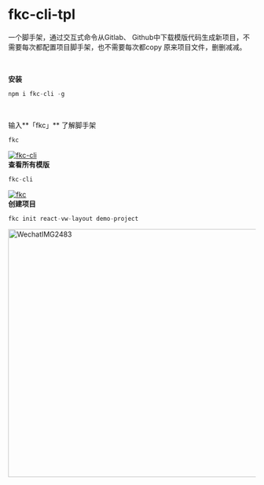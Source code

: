 # fkc-cli-tpl

一个脚手架，通过交互式命令从Gitlab、 Github中下载模版代码生成新项目，不需要每次都配置项目脚手架，也不需要每次都copy 原来项目文件，删删减减。

<br/>

**安装**

```javascript
npm i fkc-cli -g
```

<br/>

输入**「fkc」** 了解脚手架

```javascript
fkc
```
[![fkc-cli](https://user-images.githubusercontent.com/12712339/112712511-12567400-8f0b-11eb-9ef5-1a9a4427b2a4.png "fkc-cli")](https://user-images.githubusercontent.com/12712339/112712511-12567400-8f0b-11eb-9ef5-1a9a4427b2a4.png "fkc-cli")
<br/>
**查看所有模版**

```javascript
fkc-cli
```
[![fkc](https://user-images.githubusercontent.com/12712339/112713035-e4266380-8f0d-11eb-9b18-3b764662831e.png "fkc")](https://user-images.githubusercontent.com/12712339/112713035-e4266380-8f0d-11eb-9b18-3b764662831e.png "fkc")
<br/>
**创建项目**

```javascript
fkc init react-vw-layout demo-project
```

<img width="505" alt="WechatIMG2483" src="https://user-images.githubusercontent.com/12712339/112713310-7da24500-8f0f-11eb-8b0d-7c64590157d5.png">
